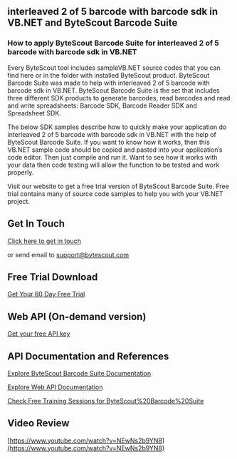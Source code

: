 ## interleaved 2 of 5 barcode with barcode sdk in VB.NET and ByteScout Barcode Suite

### How to apply ByteScout Barcode Suite for interleaved 2 of 5 barcode with barcode sdk in VB.NET

Every ByteScout tool includes sampleVB.NET source codes that you can find here or in the folder with installed ByteScout product. ByteScout Barcode Suite was made to help with interleaved 2 of 5 barcode with barcode sdk in VB.NET. ByteScout Barcode Suite is the set that includes three different SDK products to generate barcodes, read barcodes and read and write spreadsheets: Barcode SDK, Barcode Reader SDK and Spreadsheet SDK.

The below SDK samples describe how to quickly make your application do interleaved 2 of 5 barcode with barcode sdk in VB.NET with the help of ByteScout Barcode Suite. If you want to know how it works, then this VB.NET sample code should be copied and pasted into your application’s code editor. Then just compile and run it. Want to see how it works with your data then code testing will allow the function to be tested and work properly.

Visit our website to get a free trial version of ByteScout Barcode Suite. Free trial contains many of source code samples to help you with your VB.NET project.

## Get In Touch

[Click here to get in touch](https://bytescout.zendesk.com/hc/en-us/requests/new?subject=ByteScout%20Barcode%20Suite%20Question)

or send email to [support@bytescout.com](mailto:support@bytescout.com?subject=ByteScout%20Barcode%20Suite%20Question) 

## Free Trial Download

[Get Your 60 Day Free Trial](https://bytescout.com/download/web-installer?utm_source=github-readme)

## Web API (On-demand version)

[Get your free API key](https://pdf.co/documentation/api?utm_source=github-readme)

## API Documentation and References

[Explore ByteScout Barcode Suite Documentation](https://bytescout.com/documentation/index.html?utm_source=github-readme)

[Explore Web API Documentation](https://pdf.co/documentation/api?utm_source=github-readme)

[Check Free Training Sessions for ByteScout%20Barcode%20Suite](https://academy.bytescout.com/)

## Video Review

[https://www.youtube.com/watch?v=NEwNs2b9YN8](https://www.youtube.com/watch?v=NEwNs2b9YN8)